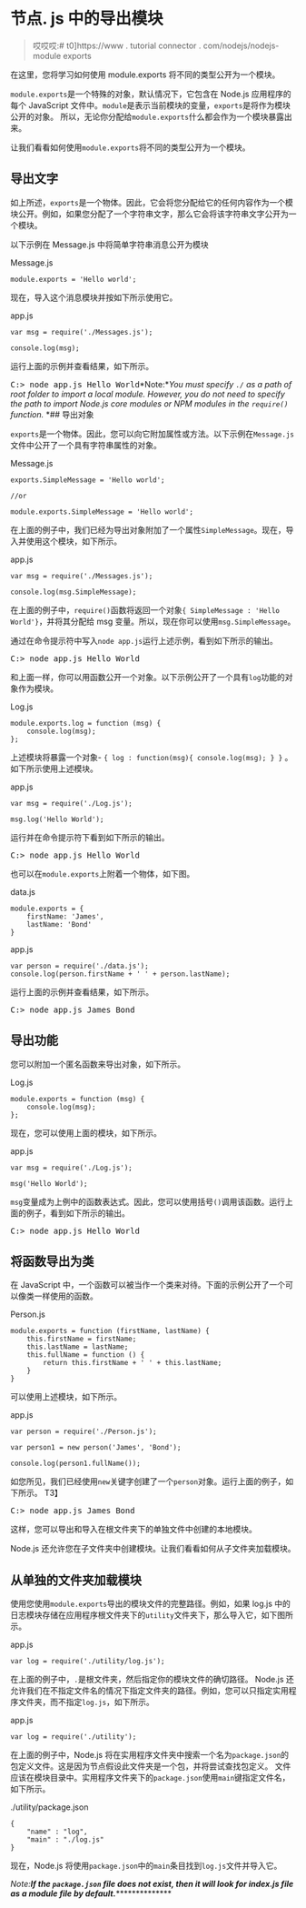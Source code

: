 # 节点. js 中的导出模块

> 哎哎哎:# t0]https://www . tutorial connector . com/nodejs/nodejs-module exports

在这里，您将学习如何使用 module.exports 将不同的类型公开为一个模块。

`module.exports`是一个特殊的对象，默认情况下，它包含在 Node.js 应用程序的每个 JavaScript 文件中。`module`是表示当前模块的变量，`exports`是将作为模块公开的对象。 所以，无论你分配给`module.exports`什么都会作为一个模块暴露出来。

让我们看看如何使用`module.exports`将不同的类型公开为一个模块。

## 导出文字

如上所述，`exports`是一个物体。因此，它会将您分配给它的任何内容作为一个模块公开。例如，如果您分配了一个字符串文字，那么它会将该字符串文字公开为一个模块。

以下示例在 Message.js 中将简单字符串消息公开为模块

Message.js 

```
module.exports = 'Hello world'; 
```

现在，导入这个消息模块并按如下所示使用它。

app.js 

```
var msg = require('./Messages.js');

console.log(msg); 
```

运行上面的示例并查看结果，如下所示。

<samp>C:\> node app.js
Hello World</samp>*Note:**You must specify `./` as a path of root folder to import a local module. However, you do not need to specify the path to import Node.js core modules or NPM modules in the `require()` function.* *## 导出对象

`exports`是一个物体。因此，您可以向它附加属性或方法。以下示例在`Message.js`文件中公开了一个具有字符串属性的对象。

Message.js 

```
exports.SimpleMessage = 'Hello world';

//or

module.exports.SimpleMessage = 'Hello world'; 
```

在上面的例子中，我们已经为导出对象附加了一个属性`SimpleMessage`。现在，导入并使用这个模块，如下所示。

app.js 

```
var msg = require('./Messages.js');

console.log(msg.SimpleMessage); 
```

在上面的例子中，`require()`函数将返回一个对象`{ SimpleMessage : 'Hello World'}`，并将其分配给 msg 变量。所以，现在你可以使用`msg.SimpleMessage`。

通过在命令提示符中写入`node app.js`运行上述示例，看到如下所示的输出。

<samp>C:\> node app.js
Hello World</samp>

和上面一样，你可以用函数公开一个对象。以下示例公开了一个具有`log`功能的对象作为模块。

Log.js 

```
module.exports.log = function (msg) { 
    console.log(msg);
}; 
```

上述模块将暴露一个对象- `{ log : function(msg){ console.log(msg); } }` 。如下所示使用上述模块。

app.js 

```
var msg = require('./Log.js');

msg.log('Hello World'); 
```

运行并在命令提示符下看到如下所示的输出。

<samp>C:\> node app.js
Hello World</samp>

也可以在`module.exports`上附着一个物体，如下图。

data.js 

```
module.exports = {
    firstName: 'James',
    lastName: 'Bond'
} 
```

app.js 

```
var person = require('./data.js');
console.log(person.firstName + ' ' + person.lastName); 
```

运行上面的示例并查看结果，如下所示。

<samp>C:\> node app.js
James Bond</samp>

## 导出功能

您可以附加一个匿名函数来导出对象，如下所示。

Log.js 

```
module.exports = function (msg) { 
    console.log(msg);
}; 
```

现在，您可以使用上面的模块，如下所示。

app.js 

```
var msg = require('./Log.js');

msg('Hello World'); 
```

`msg`变量成为上例中的函数表达式。因此，您可以使用括号`()`调用该函数。运行上面的例子，看到如下所示的输出。

<samp>C:\> node app.js
Hello World</samp>

## 将函数导出为类

在 JavaScript 中，一个函数可以被当作一个类来对待。下面的示例公开了一个可以像类一样使用的函数。

Person.js 

```
module.exports = function (firstName, lastName) {
    this.firstName = firstName;
    this.lastName = lastName;
    this.fullName = function () { 
        return this.firstName + ' ' + this.lastName;
    }
} 
```

可以使用上述模块，如下所示。

app.js 

```
var person = require('./Person.js');

var person1 = new person('James', 'Bond');

console.log(person1.fullName()); 
```

如您所见，我们已经使用`new`关键字创建了一个`person`对象。运行上面的例子，如下所示。 T3】

<samp>C:\> node app.js
James Bond</samp>

这样，您可以导出和导入在根文件夹下的单独文件中创建的本地模块。

Node.js 还允许您在子文件夹中创建模块。让我们看看如何从子文件夹加载模块。

## 从单独的文件夹加载模块

使用您使用`module.exports`导出的模块文件的完整路径。例如，如果 log.js 中的日志模块存储在应用程序根文件夹下的`utility`文件夹下，那么导入它，如下图所示。

app.js 

```
var log = require('./utility/log.js'); 
```

在上面的例子中，`.`是根文件夹，然后指定你的模块文件的确切路径。 Node.js 还允许我们在不指定文件名的情况下指定文件夹的路径。例如，您可以只指定实用程序文件夹，而不指定`log.js`，如下所示。

app.js 

```
var log = require('./utility'); 
```

在上面的例子中，Node.js 将在实用程序文件夹中搜索一个名为`package.json`的包定义文件。这是因为节点假设此文件夹是一个包，并将尝试查找包定义。 文件应该在模块目录中。实用程序文件夹下的`package.json`使用`main`键指定文件名，如下所示。

./utility/package.json 

```
{
    "name" : "log",
    "main" : "./log.js"
} 
```

现在，Node.js 将使用`package.json`中的`main`条目找到`log.js`文件并导入它。

*Note:**If the `package.json` file does not exist, then it will look for index.js file as a module file by default.*****************